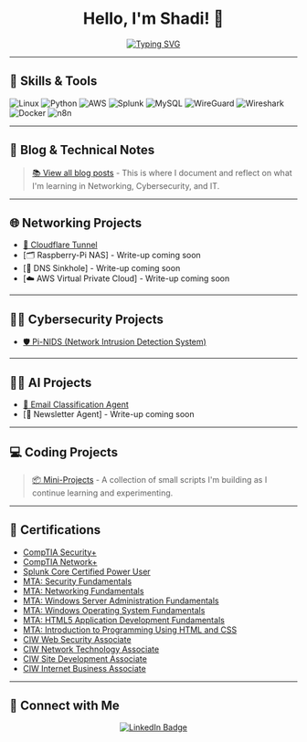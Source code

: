 <h1 align="center">Hello, I'm Shadi! 👋</h1>

<p align="center">
  <a href="https://git.io/typing-svg">
    <img src="https://readme-typing-svg.demolab.com?font=Space+Grotesk&size=40&duration=2600&pause=1000&color=F71E1E&center=true&vCenter=true&width=800&height=200&lines=IT%2C+Networking+%26+Cybersecurity+Enthusiast;Welcome+to+My+Portfolio!" alt="Typing SVG" />
  </a>
</p>

---

## 🔧 Skills & Tools

![Linux](https://img.shields.io/badge/Linux-FCC624?style=flat&logo=linux&logoColor=black)
![Python](https://img.shields.io/badge/Python-3776AB?style=flat&logo=python&logoColor=white)
![AWS](https://img.shields.io/badge/-black?logo=amazonwebservices&logoSize=auto)
![Splunk](https://img.shields.io/badge/-orange?logo=splunk&logoSize=auto)
![MySQL](https://img.shields.io/badge/SQL-blue?logo=mysql&logoColor=white&logoSize=auto)
![WireGuard](https://img.shields.io/badge/WireGuard-maroon?style=flat&logo=wireguard&logoColor=white)
![Wireshark](https://img.shields.io/badge/Wireshark-green?style=flat&logo=wireshark&logoColor=white)
![Docker](https://img.shields.io/badge/Docker-blue?logo=docker&logoColor=white)
![n8n](https://img.shields.io/badge/n8n-EA4B71)

---

## 🧠 Blog & Technical Notes

> [📚 View all blog posts](https://github.com/ShadiSec/Blog/blob/main/README.md) - This is where I document and reflect on what I'm learning in Networking, Cybersecurity, and IT.

---

## 🌐 Networking Projects

- [🚦 Cloudflare Tunnel](https://github.com/ShadiSec/Cloudflare-Tunnel/blob/main/README.md)
- [🗂️ Raspberry-Pi NAS] - Write-up coming soon
- [🛑 DNS Sinkhole] - Write-up coming soon
- [☁️ AWS Virtual Private Cloud] - Write-up coming soon

---

## 👨‍💻 Cybersecurity Projects

- [🛡️ Pi-NIDS (Network Intrusion Detection System)](https://github.com/ShadiSec/PiNIDS/blob/main/README.md)

---

## 👨‍💻 AI Projects

- [📧 Email Classification Agent](https://github.com/ShadiSec/Job-Application-Alert/blob/main/README.md)
- [📰 Newsletter Agent] - Write-up coming soon

---

## 💻 Coding Projects

> [📦 Mini-Projects](https://github.com/ShadiSec/Mini-Projects/blob/main/README.md) - A collection of small scripts I'm building as I continue learning and experimenting.

---

## 📜 Certifications

- [CompTIA Security+](https://www.credly.com/badges/789e4020-4a40-4459-921e-76f46e3bea12/public_url)
- [CompTIA Network+](https://www.credly.com/badges/3fb3c49e-d4a4-4588-ac4d-db601d9621ad/public_url)
- [Splunk Core Certified Power User](https://www.credly.com/badges/29c4292a-8984-4e6e-a020-2c3d364297a1/public_url)
- [MTA: Security Fundamentals](https://www.credly.com/badges/bcc1ca91-fa06-4de7-bea5-27cf0ab72af1/public_url)
- [MTA: Networking Fundamentals](https://www.credly.com/badges/f6222a0b-251e-4e27-8930-add86f926848/public_url)
- [MTA: Windows Server Administration Fundamentals](https://www.credly.com/badges/d9bdc644-64f4-485c-aa9b-659480c79660/public_url)
- [MTA: Windows Operating System Fundamentals](https://www.credly.com/badges/910736cf-d9b9-439a-bd26-5fb4051f6955)
- [MTA: HTML5 Application Development Fundamentals](https://www.credly.com/badges/6cf4a9bc-8d54-4021-9d88-0be8ceba0951)
- [MTA: Introduction to Programming Using HTML and CSS](https://www.credly.com/badges/88327528-d022-4b21-9bf1-53038e0f88a9)
- [CIW Web Security Associate](https://www.credential.net/56082f5c-0939-4db4-b582-90651325390f#acc.STRCieuF)
- [CIW Network Technology Associate](https://www.credential.net/5a11e9da-ada1-4c55-a79b-1f19509ac9dd#acc.WayCM95F)
- [CIW Site Development Associate](https://www.credential.net/321f7d79-8eae-4e8e-bb93-2e8a4f33c99d#acc.zDuUtJ7f)
- [CIW Internet Business Associate](https://www.credential.net/988b80ee-d07a-4b2f-9da0-e396777f8633#acc.2yPkoHVL)

---

## 🤳 Connect with Me

<p align="center">
  <a href="https://www.linkedin.com/in/shadi-al-refaie-547512267/" target="_blank">
    <img src="https://img.shields.io/badge/LinkedIn-0A66C2?style=for-the-badge&logo=linkedin&logoColor=white" alt="LinkedIn Badge"/>
  </a>
</p>
